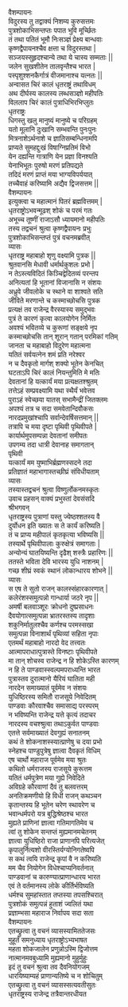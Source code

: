 वैशम्पायनः  
विदुरस्य तु तद्वाक्यं निशम्य कुरुसत्तमः  
पुत्रशोकाभिसन्तप्तः पपात भुवि मूर्च्छितः  
तं तथा पतितं भूमौ निःसञ्ज्ञं प्रेक्ष्य बान्धवाः  
कृष्णद्वैपायनश्चैव क्षत्ता च विदुरस्तथा |  
सञ्जयस्सुहृदश्चान्ये तथा ये चास्य सम्मताः ||  
जलेन सुखशीतेन तालवृन्तैश्च भारत |  
पस्पृशुश्शनकैर्गात्रं वीजमानाश्च यत्नतः ||  
अन्वासत चिरं कालं धृतराष्ट्रं तथाविधम्  
अथ दीर्घस्य कालस्य लब्धसञ्ज्ञो महीपतिः  
विललाप चिरं कालं पुत्राधिभिरभिप्लुतः  
धृतराष्ट्रः  
धिगस्तु खलु मानुष्यं मानुष्ये च परिग्रहम्  
यतो मूलानि दुःखानि सम्भवन्ति पुनःपुनः  
मित्रनाशेऽर्थनाशे च ज्ञातिसम्बन्धिनामपि  
प्राप्यते सुमहद्दुःखं विषाग्निप्रतिमं विभो  
येन दह्यन्ति गात्राणि येन प्रज्ञा विनश्यति  
येनाभिभूतः पुरुषो मरणं प्रतिपद्यते  
तदिदं मरणं प्राप्तं मया भाग्यविपर्ययात्  
तच्चैवाहं करिष्यामि अद्यैव द्विजसत्तम ||  
वैशम्पायनः  
इत्युक्त्वा च महात्मानं पितरं ब्रह्मवित्तमम् |  
धृतराष्ट्रोऽभवन्मूढश् शोकं च परमं गतः  
अभूच्च तूष्णीं राजाऽसौ ध्यायमानो महीपतिः  
तस्य तद्वचनं श्रुत्वा कृष्णद्वैपायनः प्रभुः  
पुत्रशोकाभिसन्तप्तं पुत्रं वचनमब्रवीत्  
व्यासः   
धृतराष्ट्र महाबाहो शृणु वक्ष्यामि पुत्रक ||  
श्रुतवानसि मेधावी धर्मार्थकुशलः प्रभो |  
न तेऽस्त्यविदितं किञ्चिद्वेदितव्यं परन्तप  
अनित्यतां हि भूतानां विजानासि न संशयः  
अध्रुवे जीवलोके च स्थाने वा शाश्वते सति  
जीविते मरणान्ते च कस्माच्छोचसि पुत्रक  
प्रत्यक्षं तव राजेन्द्र वैरस्यास्य समुद्भवः  
पुत्रं ते कारणं कृत्वा कालयोगेन निर्मितः  
अवश्यं भवितव्ये च कुरूणां सङ्क्षये नृप  
कस्माच्छोचसि तान् शूरान् गतान् परमिकां गतिम्  
जानता च महाबाहो विदुरेण महात्मना  
यतितं सर्वयत्नेन शमं प्रति नरेश्वर  
न च दैवकृतो मार्गश् शक्यो भूतेन केनचित्  
घटताऽपि चिरं कालं नियन्तुमिति मे मतिः  
देवतानां हि यत्कार्यं मया प्रत्यक्षतश्श्रुतम्  
तत्तेऽहं सम्प्रवक्ष्यामि यथा स्थैर्यं भवेत्तव  
पुराऽहं स्वेच्छया यातस् सभामैन्द्रीं जितक्लमः  
अपश्यं तत्र च सदा समवेतान्दिवौकसः  
नारदप्रमुखांश्चापि सर्वान्देवर्षिसत्तमान् ||  
तत्रापि च मया दृष्टा पृथिवी पृथिवीपते |  
कार्यार्थमुपसम्पन्ना देवतानां समीपतः  
उपगम्य तदा धात्री देवानाह समागतान्  
पृथिवी  
यत्कार्यं मम युष्माभिर्ब्रह्मणस्सदने तदा  
प्रतिज्ञातं महाभागास्तच्छीघ्रं संविधीयताम्  
व्यासः  
तस्यास्तद्वचनं श्रुत्वा विष्णुर्लोकनमस्कृतः  
उवाच प्रहसन् वाक्यं प्रभुस्तां देवसंसदि  
श्रीभगवन्  
धृतराष्ट्रस्य पुत्राणां यस्तु ज्येष्ठश्शतस्य वै  
दुर्योधन इति ख्यातः स ते कार्यं करिष्यति |  
तं च प्राप्य महीपालं कृतकृत्या भविष्यसि ||  
तस्यार्थे पृथिवीपालाः कुरुक्षेत्रं समागताः |  
अन्योन्यं घातयिष्यन्ति दृढैश् शस्त्रैः प्रहारिणः ||  
ततस्ते भविता देवि भारस्य युधि नाशनम् |  
गच्छ शीघ्रं स्वकं स्थानं लोकान्धारय शोभने ||  
व्यासः  
स एष ते सुतो राजन् कालस्संहारकारणात् |  
कलेरंशस्समुत्पन्नो गान्धार्या जठरे नृप ||  
अमर्षी बलवाञ्शूरः क्रोधनो दुष्प्रसाधनः  
दैवयोगात्समुत्पन्ना भ्रातरस्तस्य तादृशाः  
शकुनिर्मातुलश्चैव कर्णश्च परमस्सखा  
समुत्पन्ना विनाशार्थं पृथिव्यां सहिता नृपाः  
एतमर्थं महाबाहो नारदो वेद तत्त्वतः  
आत्मापराधात्पुत्रास्ते विनष्टाः पृथिवीपते  
मा तान् शोचस्व राजेन्द्र न हि शोकेऽस्ति कारणम्  
न हि ते पाण्डवास्स्वल्पमपराध्यन्ति भारत  
पुत्रास्तव दुरात्मानो यैरियं घातिता मही  
नारदेन समाख्यातं पूर्वमेव न संशयः  
युधिष्ठिरस्य समितौ राजसूये निवेदितम्  
पाण्डवाः कौरवाश्चैव समासाद्य परस्परम्  
न भविष्यन्ति राजेन्द्र यत्ते कृत्यं तदाचर  
नारदस्य वचश्श्रुत्वा तथाऽकुर्वत पाण्डवाः  
एतत्ते सर्वमाख्यातं देवगुह्यं सनातनम्  
कथं ते शोकनाशस्स्यात्प्राणेषु च दया प्रभो  
स्नेहश्च पाण्डुपुत्रेषु ज्ञात्वा दैवकृतं विधिम्  
एष चार्थो महाराज पूर्वमेव मया श्रुतः  
कथितो धर्मराजस्य राजसूये कुरूत्तम  
यतितं धर्मपुत्रेण मया गुह्ये निवेदिते  
अविग्रहे कौरवाणां दैवं तु बलवत्तरम्  
अनतिक्रमणीयो हि विधी राजन् कथञ्चन  
कृतान्तस्य हि भूतेन चरेण स्थावरेण च  
भवान्धर्मपरो यत्र बुद्धिश्रेष्ठश्च भारत  
मुह्यते प्राणिनां ज्ञात्वा गतिमागतिमेव च  
त्वां तु शोकेन सन्तप्तं मुह्यमानमचेतनम्  
ज्ञात्वा युधिष्ठिरो राजा प्राणानपि परित्यजेत्  
कृपालुर्नित्यशो वीरस्तिर्यग्योनिगतेष्वपि  
स कथं त्वयि राजेन्द्र कृपां वै न करिष्यति  
मम चैव नियोगेन विधेश्चाप्यनिवर्तनात्  
पाण्डवानां च कारुण्यात्प्राणान्धारय भारत  
एवं ते वर्तमानस्य लोके कीर्तिर्भविष्यति  
धर्मश्च सुमहांस्तात तप्तस्या तपसश्चिरात्  
पुत्रशोकं समुत्पन्नं हुताशं ज्वलितं यथा  
प्रज्ञाम्भसा महाराज निर्वापय सदा सता  
वैशम्पायनः   
एतच्छ्रुत्वा तु वचनं व्यासस्यामिततेजसः  
मुहूर्तं समनुध्याय धृतराष्ट्रोऽभ्यभाषत  
महता शोकजालेन प्रणुन्नोऽस्मि द्विजोत्तम  
नात्मानमवबुध्यामि मुह्यमानो मुहुर्मुहुः  
इदं तु वचनं श्रुत्वा तव दैवनियोगजम्  
धारयिष्याम्यहं प्राणान्यतिष्ये च न शोचितुम्  
एतच्छ्रुत्वा तु वचनं व्यासस्सत्यवतीसुतः  
धृतराष्ट्रस्य राजेन्द्र तत्रैवान्तरधीयत   
